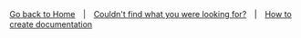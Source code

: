 [Go back to Home](./Home)　|　[Couldn't find what you were looking for?](./What-to-do-in-a-panic-situation)　|　[How to create documentation](./How-to-create-pages)